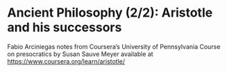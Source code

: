 # Ancient Philosophy (2/2): Aristotle and his successors

Fabio Arciniegas notes from Coursera’s University of Pennsylvania Course on presocratics by Susan Sauve Meyer available at https://www.coursera.org/learn/aristotle/


